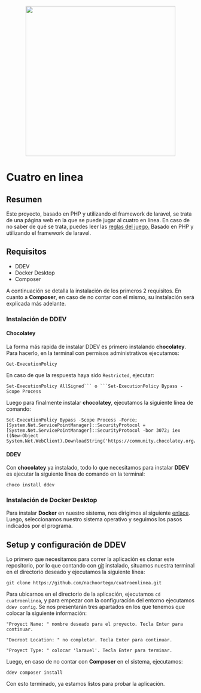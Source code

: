 <p align="center"><a href="https://laravel.com" target="_blank"><img src="https://raw.githubusercontent.com/laravel/art/master/logo-lockup/5%20SVG/2%20CMYK/1%20Full%20Color/laravel-logolockup-cmyk-red.svg" width="400"></a></p>

# Cuatro en linea

## Resumen
Este proyecto, basado en PHP y utilizando el framework de laravel, se trata de una página web en la que se puede jugar al cuatro en línea. En caso de no saber de qué se trata, puedes leer las <a href="https://www.casualarena.com/es/conecta-4/reglas#:~:text=Se%20juega%20siempre%20entre%202,horizontal%2C%20vertical%20u%20oblicuo%20gana."  target="_blank">reglas del juego.</a> Basado en PHP y utilizando el framework de laravel.

## Requisitos
- DDEV
- Docker Desktop
- Composer

A continuación se detalla la instalación de los primeros 2 requisitos. En cuanto a **Composer**, en caso de no contar con el mismo, su instalación será explicada más adelante.
### Instalación de DDEV
#### Chocolatey
La forma más rapida de instalar DDEV es primero instalando **chocolatey**.
Para hacerlo, en la terminal con permisos administrativos ejecutamos:
```
Get-ExecutionPolicy
```
En caso de que la respuesta haya sido ```Restricted```, ejecutar:
```
Set-ExecutionPolicy AllSigned``` o ```Set-ExecutionPolicy Bypass -Scope Process
```
Luego para finalmente instalar **chocolatey**, ejecutamos la siguiente línea de comando:
```
Set-ExecutionPolicy Bypass -Scope Process -Force; [System.Net.ServicePointManager]::SecurityProtocol = [System.Net.ServicePointManager]::SecurityProtocol -bor 3072; iex ((New-Object System.Net.WebClient).DownloadString('https://community.chocolatey.org/install.ps1'))
```

#### DDEV
Con **chocolatey** ya instalado, todo lo que necesitamos para instalar **DDEV** es ejecutar la siguiente línea de comando en la terminal:
```
choco install ddev
```

### Instalación de Docker Desktop
Para instalar **Docker** en nuestro sistema, nos dirigimos al siguiente [enlace](https://www.docker.com/get-started/). Luego, seleccionamos nuestro sistema operativo y seguimos los pasos indicados por el programa. 

## Setup y configuración de DDEV

Lo primero que necesitamos para correr la aplicación es clonar este repositorio, por lo que contando con [git](https://git-scm.com/downloads) instalado, situamos nuestra terminal en el directorio deseado y ejecutamos la siguiente línea:
```
git clone https://github.com/nachoortego/cuatroenlinea.git
```
Para ubicarnos en el directorio de la aplicación, ejecutamos ```cd cuatroenlinea```, y para empezar con la configuración del entorno ejecutamos ```ddev config```. Se nos presentarán tres apartados en los que tenemos que colocar la siguiente información:
```
"Proyect Name: " nombre deseado para el proyecto. Tecla Enter para continuar.

"Docroot Location: " no completar. Tecla Enter para continuar.

"Proyect Type: " colocar 'laravel'. Tecla Enter para terminar.
```
Luego, en caso de no contar con **Composer** en el sistema, ejecutamos:
```
ddev composer install
```
Con esto terminado, ya estamos listos para probar la aplicación.

